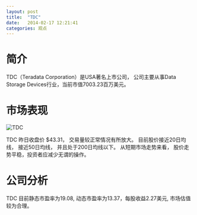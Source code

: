 ```yaml
---
layout: post
title:  "TDC"
date:   2014-02-17 12:21:41
categories: 观点
---
```


# 简介
TDC（Teradata Corporation）是USA著名上市公司，
公司主要从事Data Storage Devices行业，当前市值7003.23百万美元。

# 市场表现

![TDC](http://finviz.com/chart.ashx?t=TDC&ty=c&ta=1&p=d&s=l)

TDC 昨日收盘价 $43.31，
交易量较正常情况有所放大。
目前股价接近20日均线，
接近50日均线，
并且处于200日均线以下。
从短期市场走势来看，
股价走势平稳，投资者应减少无谓的操作。

# 公司分析
TDC 目前静态市盈率为19.08, 动态市盈率为13.37，每股收益2.27美元,
市场估值较为合理。
